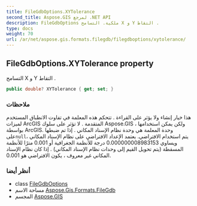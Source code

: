 ```yaml
---
title: FileGdbOptions.XYTolerance
second_title: Aspose.GIS لمرجع .NET API
description: FileGdbOptions ملكية. التسامح X و Y التقاط .
type: docs
weight: 70
url: /ar/net/aspose.gis.formats.filegdb/filegdboptions/xytolerance/
---
```

## FileGdbOptions.XYTolerance property

التسامح X و Y التقاط .

```csharp
public double? XYTolerance { get; set; }
```

### ملاحظات

هذا خيار إنشاء ولا يؤثر على القراءة . تتحكم هذه المعلمة في تفاوت الانطباق المستخدم لميزات ArcGIS المتقدمة . لا تؤثر على سلوك Aspose.GIS ، ولكن يمكن استخدامها بواسطة ArcGIS. وحدة المعلمة هي وحدة نظام الإسناد المكاني . إذا تم ضبطها على`null`، يتم استخدام الافتراضي. يعتمد الإعداد الافتراضي على نظام الإسناد المكاني ويساوي 0.000000008983153 درجة للأنظمة الجغرافية أو 0.001 مترًا للأنظمة المسقطة (يتم تحويل القيم إلى وحدات نظام الإسناد المكاني) . إذا كان نظام الإسناد المكاني غير معروف ، يكون الافتراضي هو 0.001.

### أنظر أيضا

* class [FileGdbOptions](../)
* مساحة الاسم [Aspose.Gis.Formats.FileGdb](../../filegdboptions/)
* المجسم [Aspose.GIS](../../../)


